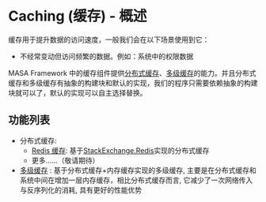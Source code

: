 # Caching (缓存) - 概述

缓存用于提升数据的访问速度，一般我们会在以下场景使用到它：
   * 不经常变动但访问频繁的数据。例如：系统中的权限数据

MASA Framework 中的缓存组件提供[分布式缓存](/framework/building-blocks/caching/stackexchange-redis)、[多级缓存](/framework/building-blocks/caching/multilevel-cache)的能力。并且分布式缓存和多级缓存有抽象的构建块和默认的实现，我们的程序只需要依赖抽象的构建块就可以了，默认的实现可以自主选择替换。

## 功能列表

* 分布式缓存:
    * [Redis 缓存](/framework/building-blocks/cache/stackexchange-redis): 基于[StackExchange.Redis](https://github.com/StackExchange/StackExchange.Redis)实现的分布式缓存
    * 更多……（敬请期待）
* [多级缓存](/framework/building-blocks/cache/multilevel-cache) : 基于分布式缓存+内存缓存实现的多级缓存, 主要是在分布式缓存和系统中间在增加一层内存缓存，相比分布式缓存而言, 它减少了一次网络传入与反序列化的消耗, 具有更好的性能优势

